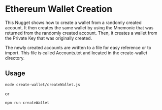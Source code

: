 # Ethereum Wallet Creation
This Nugget shows how to create a wallet from a randomly created account. It then creates the same wallet by using the Mnemonic that was returned from the randomly created account. Then, it creates a wallet from the Private Key that was originally created.

The newly created accounts are written to a file for easy reference or to import. This file is called Accounts.txt and located in the create-wallet directory.

## Usage
```
node create-wallet/createWallet.js
```
or
```
npm run createWallet
```

